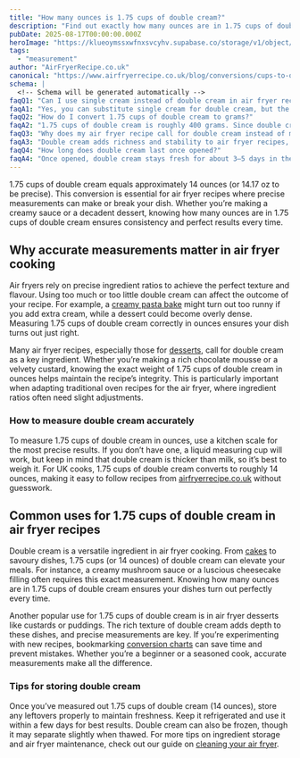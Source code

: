```yaml
---
title: "How many ounces is 1.75 cups of double cream?"
description: "Find out exactly how many ounces are in 1.75 cups of double cream for perfect air fryer recipes every time."
pubDate: 2025-08-17T00:00:00.000Z
heroImage: "https://klueoymssxwfnxsvcyhv.supabase.co/storage/v1/object/public/Shmucket/how-many-ounces-is-1-75-cups-of-double-cream.webp"
tags:
  - "measurement"
author: "AirFryerRecipe.co.uk"
canonical: "https://www.airfryerrecipe.co.uk/blog/conversions/cups-to-ounces/how-many-ounces-is-1-75-cups-of-double-cream"
schema: |
  <!-- Schema will be generated automatically -->
faqQ1: "Can I use single cream instead of double cream in air fryer recipes?"
faqA1: "Yes, you can substitute single cream for double cream, but the texture and richness will differ. Double cream has a higher fat content (around 48%), while single cream has about 18%. If using single cream, you may need to adjust cooking times or thicken the recipe slightly to achieve similar results."
faqQ2: "How do I convert 1.75 cups of double cream to grams?"
faqA2: "1.75 cups of double cream is roughly 400 grams. Since double cream’s density is about 1.01 g/ml, this conversion is useful for recipes requiring weight measurements. Always use a kitchen scale for the most accurate results, especially in baking."
faqQ3: "Why does my air fryer recipe call for double cream instead of milk?"
faqA3: "Double cream adds richness and stability to air fryer recipes, especially in sauces and desserts. Its higher fat content prevents curdling at high temperatures and creates a creamier texture. Milk can be used as a lighter alternative, but the results won’t be as indulgent."
faqQ4: "How long does double cream last once opened?"
faqA4: "Once opened, double cream stays fresh for about 3–5 days in the fridge. Always check for off smells or discolouration before use. For longer storage, freeze it in an airtight container, though it may need whisking after thawing to restore its texture."
---
```

<p>1.75 cups of double cream equals approximately 14 ounces (or 14.17 oz to be precise). This conversion is essential for air fryer recipes where precise measurements can make or break your dish. Whether you’re making a creamy sauce or a decadent dessert, knowing how many ounces are in 1.75 cups of double cream ensures consistency and perfect results every time.</p>  

<h2>Why accurate measurements matter in air fryer cooking</h2>  
<p>Air fryers rely on precise ingredient ratios to achieve the perfect texture and flavour. Using too much or too little double cream can affect the outcome of your recipe. For example, a <a href=https://www.airfryerrecipe.co.uk/recipes>creamy pasta bake</a> might turn out too runny if you add extra cream, while a dessert could become overly dense. Measuring 1.75 cups of double cream correctly in ounces ensures your dish turns out just right.</p>  

<p>Many air fryer recipes, especially those for <a href=https://www.airfryerrecipe.co.uk/recipe-category/dessert>desserts</a>, call for double cream as a key ingredient. Whether you’re making a rich chocolate mousse or a velvety custard, knowing the exact weight of 1.75 cups of double cream in ounces helps maintain the recipe’s integrity. This is particularly important when adapting traditional oven recipes for the air fryer, where ingredient ratios often need slight adjustments.</p>  

<h3>How to measure double cream accurately</h3>  
<p>To measure 1.75 cups of double cream in ounces, use a kitchen scale for the most precise results. If you don’t have one, a liquid measuring cup will work, but keep in mind that double cream is thicker than milk, so it’s best to weigh it. For UK cooks, 1.75 cups of double cream converts to roughly 14 ounces, making it easy to follow recipes from <a href=https://www.airfryerrecipe.co.uk>airfryerrecipe.co.uk</a> without guesswork.</p>  

<h2>Common uses for 1.75 cups of double cream in air fryer recipes</h2>  
<p>Double cream is a versatile ingredient in air fryer cooking. From <a href=https://www.airfryerrecipe.co.uk/recipe-category/cakes>cakes</a> to savoury dishes, 1.75 cups (or 14 ounces) of double cream can elevate your meals. For instance, a creamy mushroom sauce or a luscious cheesecake filling often requires this exact measurement. Knowing how many ounces are in 1.75 cups of double cream ensures your dishes turn out perfectly every time.</p>  

<p>Another popular use for 1.75 cups of double cream is in air fryer desserts like custards or puddings. The rich texture of double cream adds depth to these dishes, and precise measurements are key. If you’re experimenting with new recipes, bookmarking <a href=https://www.airfryerrecipe.co.uk/air-fryer-conversion-chart>conversion charts</a> can save time and prevent mistakes. Whether you’re a beginner or a seasoned cook, accurate measurements make all the difference.</p>  

<h3>Tips for storing double cream</h3>  
<p>Once you’ve measured out 1.75 cups of double cream (14 ounces), store any leftovers properly to maintain freshness. Keep it refrigerated and use it within a few days for best results. Double cream can also be frozen, though it may separate slightly when thawed. For more tips on ingredient storage and air fryer maintenance, check out our guide on <a href=https://www.airfryerrecipe.co.uk/air-fryer-cleaner>cleaning your air fryer</a>.</p>
